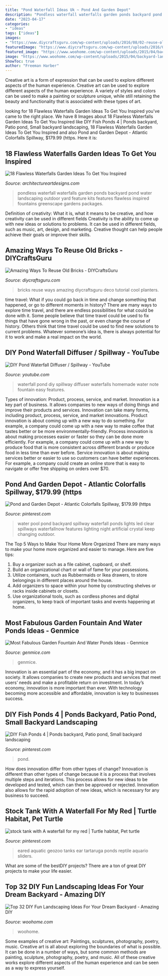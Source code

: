 ```yaml
---
title: "Pond Waterfall Ideas Uk ~ Pond And Garden Depot"
description: "Pondless waterfall waterfalls garden ponds backyard pond water landscaping outdoor yard feature kits features flawless inspired fountains greenscape gardens packages"
date: "2023-04-17"
categories:
- "ideas"
tags: ["ideas"]
images:
- "https://www.diycraftsguru.com/wp-content/uploads/2016/08/02-reuse-old-bricks.jpg"
featuredImage: "https://www.diycraftsguru.com/wp-content/uploads/2016/08/02-reuse-old-bricks.jpg"
featured_image: "https://www.woohome.com/wp-content/uploads/2015/04/backyard-landscaping-woohome-28.jpg"
image: "https://www.woohome.com/wp-content/uploads/2015/04/backyard-landscaping-woohome-28.jpg"
ShowToc: true
author: "Freeman Harber"
---
```



Creative art is a form of expression that can be used to explore different aspects of the human experience.
Creative art can be used to explore different aspects of the human experience. A variety of styles and colors can be used to make a painting or sculpture unique, while still retaining the beauty and functionality that is associated with these types of art.

	

		
looking for 18 Flawless Waterfalls Garden Ideas To Get You Inspired you've came to the right place. We have 8 Images about 18 Flawless Waterfalls Garden Ideas To Get You Inspired like DIY Fish Ponds 4 | Ponds backyard, Patio pond, Small backyard landscaping, 18 Flawless Waterfalls Garden Ideas To Get You Inspired and also Pond and Garden Depot - Atlantic Colorfalls Spillway, $179.99 (https. Here it is:
		
    
## 18 Flawless Waterfalls Garden Ideas To Get You Inspired

<img loading=lazy src="http://www.architectureartdesigns.com/wp-content/uploads/2015/05/119.jpg" onerror="this.onerror=null;this.src='https://tse4.mm.bing.net/th?id=OIP.FiX9x1e6o6uuetKnJ-oZaQHaFi&amp;pid=15.1';" alt="18 Flawless Waterfalls Garden Ideas To Get You Inspired">

_Source: architectureartdesigns.com_

>pondless waterfall waterfalls garden ponds backyard pond water landscaping outdoor yard feature kits features flawless inspired fountains greenscape gardens packages. 

	

Definition of creativity: What it is, what it means to be creative, and how creativity can be used in different fields
Creativity is the ability to come up with new ideas or solutions to problems. It can be used in different fields, such as music, art, design, and marketing. Creative thought can help people achieve their goals or improve their skills.

    
## Amazing Ways To Reuse Old Bricks - DIYCraftsGuru

<img loading=lazy src="https://www.diycraftsguru.com/wp-content/uploads/2016/08/02-reuse-old-bricks.jpg" onerror="this.onerror=null;this.src='https://tse2.mm.bing.net/th?id=OIP.hs6QkiBD_OHkgPSG8dTf5QHaQ6&amp;pid=15.1';" alt="Amazing Ways To Reuse Old Bricks - DIYCraftsGuru">

_Source: diycraftsguru.com_

>bricks reuse ways amazing diycraftsguru deco tutorial cool planters. 

	

time travel: What if you could go back in time and change something that happened, or go to different moments in history?
There are many ways to explore time travel, and there are endless possibilities for what could be done with it. Some people believe that time travel could be used to fix things that have gone wrong in the past, or even change the course of history. Others think that time travel could be used to find new solutions to current problems. Whatever someone’s idea is, there is always potential for it to work and make a real impact on the world.

    
## DIY Pond Waterfall Diffuser / Spillway - YouTube

<img loading=lazy src="http://i.ytimg.com/vi/AwNxh9Ogwck/maxresdefault.jpg" onerror="this.onerror=null;this.src='https://tse1.mm.bing.net/th?id=OIP.ytODeZFRboMSGamSAjroOAHaEK&amp;pid=15.1';" alt="DIY Pond Waterfall Diffuser / Spillway - YouTube">

_Source: youtube.com_

>waterfall pond diy spillway diffuser waterfalls homemade water note fountain easy features. 

	

Types of innovation: Product, process, service, and market.
Innovation is a key part of business. It allows companies to new ways of doing things and improve their products and services. Innovation can take many forms, including product, process, service, and market innovations. 
Product innovation is about coming up with a new way to do something. For example, a company could come up with a new way to make coffee that tastes better or be more environmentally-friendly. Process innovation is about making processes easier or faster so they can be done more efficiently. For example, a company could come up with a new way to produce food that is more consistent across different brands or produce food in less time than ever before. Service innovation is about making services better or easier to use so customers can have better experiences. For example, a company could create an online store that is easy to navigate or offer free shipping on orders over $70.

    
## Pond And Garden Depot - Atlantic Colorfalls Spillway, $179.99 (https

<img loading=lazy src="https://i.pinimg.com/736x/38/16/1b/38161b59c38c0403ea5a0410a2062bda.jpg" onerror="this.onerror=null;this.src='https://tse4.mm.bing.net/th?id=OIP.JGn64JOwOVx5e4HifMUDmgHaG6&amp;pid=15.1';" alt="Pond and Garden Depot - Atlantic Colorfalls Spillway, $179.99 (https">

_Source: pinterest.com_

>water pool pond backyard spillway waterfall ponds lights led clear spillways waterfallnow features lighting night artificial crystal keep changing outdoor. 

	

The Top 5 Ways to Make Your Home More Organized
There are many ways to make your home more organized and easier to manage. Here are five tips: 
1. Buy a organizer such as a file cabinet, cupboard, or shelf. 
2. Build an organizational chart or wall of fame for your possessions. 
3. Utilize containers, such as Rubbermaids or Ikea drawers, to store belongings in different places around the house. 
4. Add organizers to space within your home by constructing shelves or racks inside cabinets or closets. 
5. Use organizational tools, such as cordless phones and digital organizers, to keep track of important tasks and events happening at home.

    
## Most Fabulous Garden Fountain And Water Ponds Ideas - Genmice

<img loading=lazy src="http://genmice.com/design-ideas/Most-Fabulous-Garden-Fountain-And-Water-Ponds-Ideas/lav29.jpg" onerror="this.onerror=null;this.src='https://tse2.mm.bing.net/th?id=OIP.3jCZC--Ir8sF4a3ncGwZQQHaD4&amp;pid=15.1';" alt="Most Fabulous Garden Fountain And Water Ponds Ideas - Genmice">

_Source: genmice.com_

>genmice. 

	

Innovation is an essential part of the economy, and it has a big impact on society. It allows companies to create new products and services that meet users’ needs and make a profitable return on investment. In today’s economy, innovation is more important than ever. With technology becoming more accessible and affordable, innovation is key to businesses success.

    
## DIY Fish Ponds 4 | Ponds Backyard, Patio Pond, Small Backyard Landscaping

<img loading=lazy src="https://i.pinimg.com/736x/52/a7/40/52a740fd4a5d8dbfc1a7b50e81c203de.jpg" onerror="this.onerror=null;this.src='https://tse2.mm.bing.net/th?id=OIP.Imn64e3jkAassbq12Wb17AHaJ3&amp;pid=15.1';" alt="DIY Fish Ponds 4 | Ponds backyard, Patio pond, Small backyard landscaping">

_Source: pinterest.com_

>pond. 

	

How does innovation differ from other types of change?
Innovation is different than other types of change because it is a process that involves multiple steps and iterations. This process allows for new ideas to be developed and tested, which can then be approved or rejected. Innovation also allows for the rapid adoption of new ideas, which is necessary for any business to succeed.

    
## Stock Tank With A Waterfall For My Red | Turtle Habitat, Pet Turtle

<img loading=lazy src="https://i.pinimg.com/736x/0b/01/2f/0b012f0dc14ecbf96ff3878da3806065.jpg" onerror="this.onerror=null;this.src='https://tse4.mm.bing.net/th?id=OIP.t4SjLum9Okl75Rj3Nb7uZAHaJ3&amp;pid=15.1';" alt="stock tank with A waterfall for my red | Turtle habitat, Pet turtle">

_Source: pinterest.com_

>eared aquatic geozoo tanks ear tartaruga ponds reptile aquario sliders. 

	

What are some of the bestDIY projects?
There are a ton of great DIY projects to make your life easier.

    
## Top 32 DIY Fun Landscaping Ideas For Your Dream Backyard - Amazing DIY

<img loading=lazy src="https://www.woohome.com/wp-content/uploads/2015/04/backyard-landscaping-woohome-28.jpg" onerror="this.onerror=null;this.src='https://tse2.mm.bing.net/th?id=OIP.Itucdma4r_OjrQ9ezvWeogHaJ4&amp;pid=15.1';" alt="Top 32 DIY Fun Landscaping Ideas For Your Dream Backyard - Amazing DIY">

_Source: woohome.com_

>woohome. 

	

Some examples of creative art: Paintings, sculptures, photography, poetry, music.
Creative art is all about exploring the boundaries of what is possible. It can be done in a number of ways, but some common methods are painting, sculpture, photography, poetry, and music. All of these creative works explore different aspects of the human experience and can be seen as a way to express yourself.

